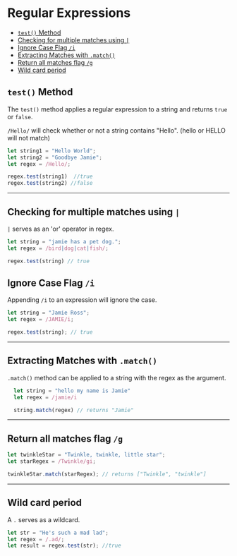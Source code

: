 # Regular Expressions


* [`test()` Method](#test()-method)
* [Checking for multiple matches using `|`](#Checking-for-multiple-matches-using-|)
* [Ignore Case Flag `/i`](#ignore-case-flag-/i)
* [Extracting Matches with `.match()`](#Extracting-Matches-with-.match())
* [Return all matches flag `/g`](#Return-all-matches-flag-/g)
* [Wild card period](#wild-card-period)


## `test()` Method
The `test()` method applies a regular expression to a string and returns `true` or `false`.  

`/Hello/` will check whether or not a string contains "Hello".  (hello or HELLO will not match)

```javascript
let string1 = "Hello World";
let string2 = "Goodbye Jamie";
let regex = /Hello/;

regex.test(string1)  //true
regex.test(string2) //false
```
***
## Checking for multiple matches using `|`

`|` serves as an 'or' operator in regex.

```javascript
let string = "jamie has a pet dog.";
let regex = /bird|dog|cat|fish/;

regex.test(string) // true
```
## Ignore Case Flag `/i`

Appending `/i` to an expression will ignore the case.
```javascript
let string = "Jamie Ross";
let regex = /JAMIE/i;

regex.test(string); // true
```
***
## Extracting Matches with `.match()`

`.match()` method can be applied to a string with the regex as the argument.

```javascript
  let string = "hello my name is Jamie"
  let regex = /jamie/i

  string.match(regex) // returns "Jamie"
  ```
***
  ## Return all matches flag `/g`

  ```javascript
  let twinkleStar = "Twinkle, twinkle, little star";
let starRegex = /Twinkle/gi;

twinkleStar.match(starRegex); // returns ["Twinkle", "twinkle"]
```
***
## Wild card period

A `.` serves as a wildcard.

```javascript
let str = "He's such a mad lad";
let regex = /.ad/;
let result = regex.test(str); //true